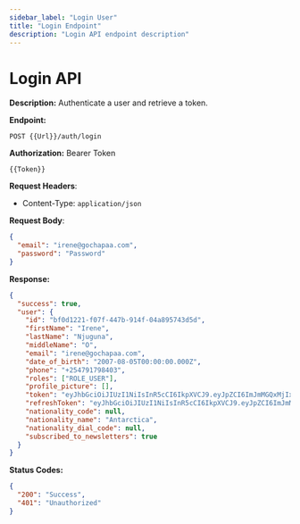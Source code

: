 ```yaml
---
sidebar_label: "Login User"
title: "Login Endpoint"
description: "Login API endpoint description"
---
```


# Login API

**Description:** Authenticate a user and retrieve a token.

**Endpoint:**

```
POST {{Url}}/auth/login
```

**Authorization:** Bearer Token

```
{{Token}}
```

**Request Headers**:

- Content-Type: `application/json`

**Request Body**:

```json
{
  "email": "irene@gochapaa.com",
  "password": "Password"
}
```

**Response:**

```json
{
  "success": true,
  "user": {
    "id": "bf0d1221-f07f-447b-914f-04a895743d5d",
    "firstName": "Irene",
    "lastName": "Njuguna",
    "middleName": "O",
    "email": "irene@gochapaa.com",
    "date_of_birth": "2007-08-05T00:00:00.000Z",
    "phone": "+254791798403",
    "roles": ["ROLE_USER"],
    "profile_picture": [],
    "token": "eyJhbGciOiJIUzI1NiIsInR5cCI6IkpXVCJ9.eyJpZCI6ImJmMGQxMjIxLWYwN2YtNDQ3Yi05MTRmLTA0YTg5NTc0M2Q1ZCIsImVtYWlsIjoiaXJlbmVAZ29jaGFwYWEuY29tIiwicm9sZXMiOlsiUk9MRV9VU0VSIl0sImlhdCI6MTczMDEwMDgxMywiZXhwIjoxNzMwMTA0NDEzfQ.fsMzrkkotJ6dIRcriT1PpcZLW9eyMf8zDf_P2qsrFfQ",
    "refreshToken": "eyJhbGciOiJIUzI1NiIsInR5cCI6IkpXVCJ9.eyJpZCI6ImJmMGQxMjIxLWYwN2YtNDQ3Yi05MTRmLTA0YTg5NTc0M2Q1ZCIsImVtYWlsIjoiaXJlbmVAZ29jaGFwYWEuY29tIiwicm9sZXMiOlsiUk9MRV9VU0VSIl0sImlhdCI6MTczMDEwMDgxMywiZXhwIjoxNzMwMTA4MDEzfQ.Lm8xP-hkStS-Pu4wK1DfDTzy0adBRs2-YWhfISoMezI",
    "nationality_code": null,
    "nationality_name": "Antarctica",
    "nationality_dial_code": null,
    "subscribed_to_newsletters": true
  }
}
```

**Status Codes:**

```json
{
  "200": "Success",
  "401": "Unauthorized"
}
```
